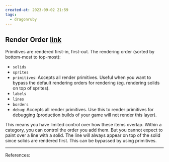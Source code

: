 ```yaml
---
created-at: 2023-09-02 21:59
tags:
  - dragonruby
---
```

## Render Order [link](http://docs.dragonruby.org.s3-website-us-east-1.amazonaws.com/#---render-order)

Primitives are rendered first-in, first-out. The rendering order (sorted by bottom-most to top-most):

- `solids`
- `sprites`
- `primitives`: Accepts all render primitives. Useful when you want to bypass the default rendering orders for rendering (eg. rendering solids on top of sprites).
- `labels`
- `lines`
- `borders`
- `debug`: Accepts all render primitives. Use this to render primitives for debugging (production builds of your game will not render this layer).

This means you have limited control over how these items overlap. Within a category, you can control the order you add them. But you cannot expect to paint over a line with a solid. The line will always appear on top of the solid since solids are rendered first. This can be bypassed by using primitives.


---
References:


